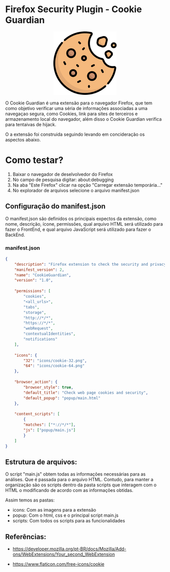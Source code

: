 # Firefox Security Plugin - Cookie Guardian
<p align="center">
    <img src="plugin/icons/cookie.png" alt="drawing" width=200 />
<p/>

O Cookie Guardian é uma extensão para o navegador Firefox, que tem como objetivo verificar uma séria de informações associadas a uma navegaçao segura, como Cookies, link para sites de terceiros e armazenamento local do navegador, além disso o Cookie Guardian verifica para tentaivas de hijack.

O a extensão foi construida seguindo levando em concideração os aspectos abaixo.
# Como testar?
1. Baixar o navegador de deselvolvedor do Firefox
2. No campo de pesquisa digitar: about:debugging
3. Na aba "Este Firefox" clicar na opção "Carregar extensão temporária..."
4. No explorador de arquivos selecione o arquivo manifest.json

## Configuração do manifest.json
O manifest.json são definidos os principais expectos da extensão, como nome, descrição, ícone, permissões, qual arquivo HTML será utilizado para fazer o FrontEnd, e qual arquivo JavaScript será utilizado para fazer o BackEnd.

### manifest.json
```json
{
    "description": "Firefox extension to check the security and privacy level of a web page",
    "manifest_version": 2,
    "name": "CookieGuardian",
    "version": "1.0",

    "permissions": [
        "cookies",
        "<all_urls>",
        "tabs",
        "storage",
        "http://*/*",
        "https://*/*",
        "webRequest",
        "contextualIdentities",
        "notifications"
    ],

    "icons": {
        "32": "icons/cookie-32.png",
        "64": "icons/cookie-64.png"
    },

    "browser_action": {
        "browser_style": true,
        "default_title": "Check web page cookies and security",
        "default_popup": "popup/main.html"
    },

    "content_scripts": [
        {
        "matches": ["*://*/*"],
        "js": ["popup/main.js"]
        }
    ]
}

```

## Estrutura de arquivos:
O script "main.js" obtem todas as informações necessárias para as análises. Que é passada para o arquivo HTML. Contudo, para manter a organização são os scripts dentro da pasta scripts que interagem com o HTML o modificando de acordo com as informações obtidas.

Assim temos as pastas:
* icons: Com as imagens para a extensão
* popup: Com o html, css e o principal script main.js
* scripts: Com todos os scripts para as funcionalidades

## Referências:

* https://developer.mozilla.org/pt-BR/docs/Mozilla/Add-ons/WebExtensions/Your_second_WebExtension

* https://www.flaticon.com/free-icons/cookie